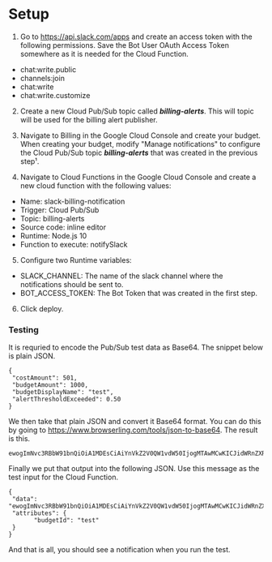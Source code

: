 # Setup

1. Go to https://api.slack.com/apps and create an access token with the following permissions. Save the Bot User OAuth Access Token somewhere as it is needed for the Cloud Function.

- chat:write.public
- channels:join
- chat:write
- chat:write.customize

2. Create a new Cloud Pub/Sub topic called ***billing-alerts***. This will topic will be used for the billing alert publisher.

3. Navigate to Billing in the Google Cloud Console and create your budget. When creating your budget, modify "Manage notifications" to configure the Cloud Pub/Sub topic ***billing-alerts*** that was created in the previous step¹.

4. Navigate to Cloud Functions in the Google Cloud Console and create a new cloud function with the following values:

- Name: slack-billing-notification
- Trigger: Cloud Pub/Sub
- Topic: billing-alerts
- Source code: inline editor
- Runtime: Node.js 10
- Function to execute: notifySlack

5. Configure two Runtime variables:

- SLACK_CHANNEL: The name of the slack channel where the notifications should be sent to.
- BOT_ACCESS_TOKEN: The Bot Token that was created in  the first step.

6. Click deploy.

### Testing

It is requried to encode the Pub/Sub test data as Base64. The snippet below is plain JSON.
```
{
 "costAmount": 501,
 "budgetAmount": 1000,
 "budgetDisplayName": "test",
 "alertThresholdExceeded": 0.50
}
```

We then take that plain JSON and convert it Base64 format. You can do this by going to https://www.browserling.com/tools/json-to-base64. The result is this.
```
ewogImNvc3RBbW91bnQiOiA1MDEsCiAiYnVkZ2V0QW1vdW50IjogMTAwMCwKICJidWRnZXREaXNwbGF5TmFtZSI6ICJ0ZXN0IiwKICJhbGVydFRocmVzaG9sZEV4Y2VlZGVkIjogMC41MAp9
```

Finally we put that output into the following JSON. Use this message as the test input for the Cloud Function.
```
{
 "data": "ewogImNvc3RBbW91bnQiOiA1MDEsCiAiYnVkZ2V0QW1vdW50IjogMTAwMCwKICJidWRnZXREaXNwbGF5TmFtZSI6ICJ0ZXN0IiwKICJhbGVydFRocmVzaG9sZEV4Y2VlZGVkIjogMC41MAp9",
 "attributes": {
       "budgetId": "test"
 }
}
```

And that is all, you should see a notification when you run the test.


